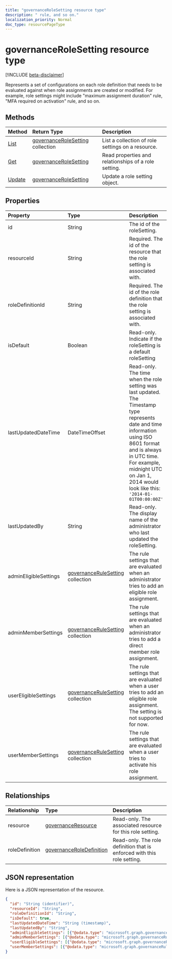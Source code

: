 ```yaml
---
title: "governanceRoleSetting resource type"
description: " rule, and so on."
localization_priority: Normal
doc_type: resourcePageType
---
```


# governanceRoleSetting resource type

[!INCLUDE [beta-disclaimer](../../includes/beta-disclaimer.md)]

Represents a set of configurations on each role definition that needs to be evaluated against when role assignments are created or modified. For example, role settings might include "maximum assignment duration" rule, "MFA required on activation" rule, and so on.

## Methods

| Method		  | Return Type	|Description|
|:---------------|:--------|:--------|
|[List](../api/governancerolesetting-list.md) | [governanceRoleSetting](../resources/governancerolesetting.md) collection|List a collection of role settings on a resource.|
|[Get](../api/governancerolesetting-get.md) |  [governanceRoleSetting](../resources/governancerolesetting.md) |Read properties and relationships of a role setting.|
|[Update](../api/governancerolesetting-update.md) | [governanceRoleSetting](../resources/governancerolesetting.md)	|Update a role setting object. |

## Properties
|Property	            |Type	                                   |Description|
|:--------------------|:---------------------------------------|:----------|
|id                   |String                                  |The id of the roleSetting.|
|resourceId           |String                                  |Required. The id of the resource that the role setting is associated with.|
|roleDefinitionId     |String                                  |Required. The id of the role definition that the role setting is associated with.|
|isDefault            |Boolean                                 |Read-only. Indicate if the roleSetting is a default roleSetting|
|lastUpdatedDateTime  |DateTimeOffset                          |Read-only. The time when the role setting was last updated. The Timestamp type represents date and time information using ISO 8601 format and is always in UTC time. For example, midnight UTC on Jan 1, 2014 would look like this: `'2014-01-01T00:00:00Z'`|
|lastUpdatedBy        |String                                  |Read-only. The display name of the administrator who last updated the roleSetting.|
|adminEligibleSettings|[governanceRuleSetting](../resources/governancerulesetting.md) collection|The rule settings that are evaluated when an administrator tries to add an eligible role assignment.|
|adminMemberSettings  |[governanceRuleSetting](../resources/governancerulesetting.md) collection|The rule settings that are evaluated when an administrator tries to add a direct member role assignment.|
|userEligibleSettings |[governanceRuleSetting](../resources/governancerulesetting.md) collection|The rule settings that are evaluated when a user tries to add an eligible role assignment. The setting is not supported for now.|
|userMemberSettings   |[governanceRuleSetting](../resources/governancerulesetting.md) collection|The rule settings that are evaluated when a user tries to activate his role assignment.|

## Relationships
| Relationship | Type	|Description|
|:---------------|:--------|:----------|
|resource|[governanceResource](../resources/governanceresource.md)|Read-only. The associated resource for this role setting.|
|roleDefinition|[governanceRoleDefinition](../resources/governanceroledefinition.md)|Read-only. The role definition that is enforced with this role setting. |

## JSON representation

Here is a JSON representation of the resource.

<!-- {
  "blockType": "resource",
  "optionalProperties": [

  ],
  "@odata.type": "microsoft.graph.governanceRoleSetting"
}-->

```json
{
  "id": "String (identifier)",
  "resourceId": "String",
  "roleDefinitionId": "String",
  "isDefault": true,
  "lastUpdatedDateTime": "String (timestamp)",
  "lastUpdatedBy": "String",
  "adminEligibleSettings": [{"@odata.type": "microsoft.graph.governanceRuleSetting"}],
  "adminMemberSettings": [{"@odata.type": "microsoft.graph.governanceRuleSetting"}],
  "userEligibleSettings": [{"@odata.type": "microsoft.graph.governanceRuleSetting"}],
  "userMemberSettings": [{"@odata.type": "microsoft.graph.governanceRuleSetting"}]
}

```

<!-- uuid: 8fcb5dbc-d5aa-4681-8e31-b001d5168d79
2015-10-25 14:57:30 UTC -->
<!--
{
  "type": "#page.annotation",
  "description": "governanceRoleSetting",
  "keywords": "",
  "section": "documentation",
  "tocPath": "",
  "suppressions": [
    "Error: /api-reference/beta/resources/governancerolesetting.md:\r\n      Exception processing links.\r\n    System.ArgumentException: Link Definition was null. Link text: !INCLUDE [beta-disclaimer](../../includes/beta-disclaimer.md)\r\n      at ApiDoctor.Validation.DocFile.get_LinkDestinations()\r\n      at ApiDoctor.Validation.DocSet.ValidateLinks(Boolean includeWarnings, String[] relativePathForFiles, IssueLogger issues, Boolean requireFilenameCaseMatch, Boolean printOrphanedFiles)"
  ]
}
-->
